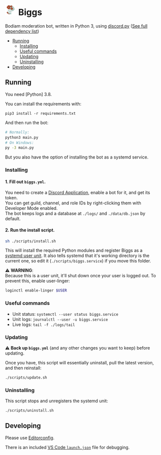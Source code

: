 <img src="./.readme/biggs.png" width="36" height="36"> Biggs
============================================================

Bodiam moderation bot, written in Python 3, using [discord.py] ([See full dependency list](./requirements.txt))

- [Running](#running)
  - [Installing](#installing)
  - [Useful commands](#useful-commands)
  - [Updating](#updating)
  - [Uninstalling](#uninstalling)
- [Developing](#developing)

## Running

You need [Python] 3.8.

You can install the requirements with:
```
pip3 install -r requirements.txt
```

And then run the bot:

```sh
# Normally:
python3 main.py
# On Windows:
py -3 main.py
```

But you also have the option of installing the bot as a systemd service.

### Installing

#### 1. Fill out `biggs.yml`.

You need to create a [Discord Application][discord-apps], enable a bot for it, and get its token.  
You can get guild, channel, and role IDs by right-clicking them with Developer Mode enabled.  
The bot keeps logs and a database at `./logs/` and `./data/db.json` by default.

#### 2. Run the install script.

```sh
sh ./scripts/install.sh
```

This will install the required Python modules and register Biggs as a [systemd user unit][systemd-user]. It also tells systemd that it's working directory is the current one, so edit it (`./scripts/biggs.service`) if you move this folder.

⚠️ **WARNING**:  
Because this is a user unit, it'll shut down once your user is logged out. To prevent this, enable user-linger:

```sh
loginctl enable-linger $USER
```

### Useful commands

* Unit status: `systemctl --user status biggs.service` 
* Unit logs: `journalctl --user -u biggs.service`
* Live logs: `tail -f ./logs/tail`

### Updating

⚠️ **Back up `biggs.yml`** (and any other changes you want to keep) before updating.

Once you have, this script will essentially uninstall, pull the latest version, and then reinstall:
```sh
./scripts/update.sh
```

### Uninstalling

This script stops and unregisters the systemd unit:

```sh
./scripts/uninstall.sh
```

## Developing

Please use [Editorconfig].

There is an included [VS Code `launch.json`][vscode-debugging] file for debugging.

[discord.py]:       https://github.com/Rapptz/discord.py
[Python 3]:         https://www.python.org/
[discord-apps]:     https://discord.com/developers/applications/
[systemd-user]:     https://wiki.archlinux.org/index.php/Systemd/User
[Editorconfig]:     https://editorconfig.org/
[vscode-debugging]: https://code.visualstudio.com/Docs/editor/debugging
